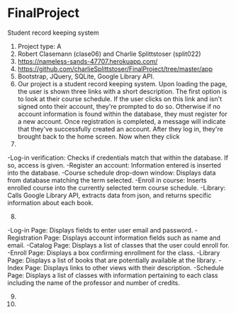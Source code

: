 # FinalProject
Student record keeping system

1. Project type: A
2. Robert Clasemann (clase06) and Charlie Splittstoser (split022)
3. https://nameless-sands-47707.herokuapp.com/
4. https://github.com/charlieSplittstoser/FinalProject/tree/master/app
5. Bootstrap, JQuery, SQLite, Google Library API. 
6. Our project is a student record keeping system. Upon loading the page, the user is shown three links with a short description.
The first option is to look at their course schedule. If the user clicks on this link and isn't signed onto their account,
they're prompted to do so. Otherwise if no account information is found within the database, they must register for a new
account. Once registration is completed, a message will indicate that they've successfully created an account. After they log in,
they're brought back to the home screen. Now when they click
7.
  -Log-in verification: Checks if credentials match that within the database. If so, access is given.
  -Register an account: Information entered is inserted into the database.
  -Course schedule drop-down window: Displays data from database matching the term selected.
  -Enroll in course: Inserts enrolled course into the currently selected term course schedule.
  -Library: Calls Google Library API, extracts data from json, and returns specific information about each book.
  
8.
  -Log-in Page: Displays fields to enter user email and password. 
  -Registration Page: Displays account information fields such as name and email.
  -Catalog Page: Displays a list of classes that the user could enroll for.
  -Enroll Page: Displays a box confirming enrollment for the class.
  -Library Page: Displays a list of books that are potentially available at the library.
  -Index Page: Displays links to other views with their description.
  -Schedule Page: Displays a list of classes with information pertaining to each class including the name of the professor and
  number of credits. 
  
9.
10.
